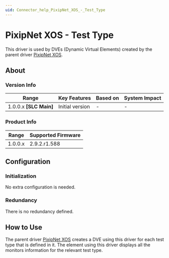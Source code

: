 ```yaml
---
uid: Connector_help_PixipNet_XOS_-_Test_Type
---
```


# PixipNet XOS - Test Type

This driver is used by DVEs (Dynamic Virtual Elements) created by the parent driver [PixipNet XOS](xref:Connector_help_PixipNet_XOS).

## About

### Version Info

| **Range**                | **Key Features** | **Based on** | **System Impact** |
|--------------------------|------------------|--------------|-------------------|
| 1.0.0.x **\[SLC Main\]** | Initial version  | \-           | \-                |

### Product Info

| **Range** | **Supported Firmware** |
|-----------|------------------------|
| 1.0.0.x   | 2.9.2.r1.588           |

## Configuration

### Initialization

No extra configuration is needed.

### Redundancy

There is no redundancy defined.

## How to Use

The parent driver [PixipNet XOS](xref:Connector_help_PixipNet_XOS) creates a DVE using this driver for each test type that is defined in it. The element using this driver displays all the monitors information for the relevant test type.
